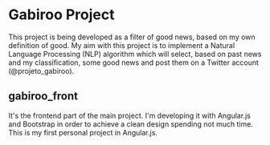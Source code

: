 
# Gabiroo Project

This project is being developed as a filter of good news, based on my own definition of good. My aim with this project is to implement a Natural Language Processing (NLP) algorithm which will select, based on past news and my classification, some good news and post them on a Twitter account (@projeto_gabiroo).

## gabiroo_front

It's the frontend part of the main project. I'm developing it with Angular.js and Bootstrap in order to achieve a clean design spending not much time. This is my first personal project in Angular.js. 

